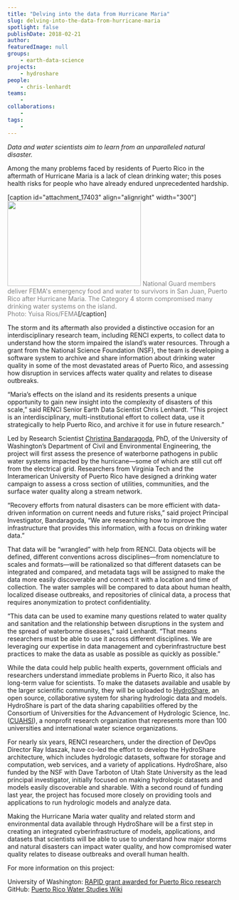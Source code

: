 ```yaml
---
title: "Delving into the data from Hurricane Maria"
slug: delving-into-the-data-from-hurricane-maria
spotlight: false
publishDate: 2018-02-21
author: 
featuredImage: null
groups:
    - earth-data-science
projects:
    - hydroshare
people:
    - chris-lenhardt
teams: 
    - 
collaborations:
    - 
tags:
    - 
---
```

<em>Data and water scientists aim to learn from an unparalleled natural disaster.</em>

Among the many problems faced by residents of Puerto Rico in the aftermath of Hurricane Maria is a lack of clean drinking water; this poses health risks for people who have already endured unprecedented hardship.

[caption id="attachment_17403" align="alignright" width="300"]<a href="http://renci.org/wp-content/uploads/2018/02/FEMA-31.jpg"><img class="wp-image-17403 size-medium" src="http://renci.org/wp-content/uploads/2018/02/FEMA-31-300x191.jpg" alt="" width="300" height="191" /></a> <span style="color: #808080;"><a style="color: #808080;">National Guard members deliver FEMA's emergency food and water to survivors in San Juan, Puerto Rico after Hurricane Maria. The Category 4 storm compromised many drinking water systems on the island.<br />Photo: Yuisa Rios/FEMA</a></span>[/caption]

The storm and its aftermath also provided a distinctive occasion for an interdisciplinary research team, including RENCI experts, to collect data to understand how the storm impaired the island’s water resources. Through a grant from the National Science Foundation (NSF), the team is developing a software system to archive and share information about drinking water quality in some of the most devastated areas of Puerto Rico, and assessing how disruption in services affects water quality and relates to disease outbreaks.

<!--more-->

“Maria’s effects on the island and its residents presents a unique opportunity to gain new insight into the complexity of disasters of this scale,” said RENCI Senior Earth Data Scientist Chris Lenhardt. “This project is an interdisciplinary, multi-institutional effort to collect data, use it strategically to help Puerto Rico, and archive it for use in future research.”

Led by Research Scientist <a href="http://escience.washington.edu/people/christina-bandaragoda/" target="_blank" rel="noopener">Christina Bandaragoda</a>, PhD, of the University of Washington’s Department of Civil and Environmental Engineering, the project will first assess the presence of waterborne pathogens in public water systems impacted by the hurricane—some of which are still cut off from the electrical grid. Researchers from Virginia Tech and the Interamerican University of Puerto Rico have designed a drinking water campaign to assess a cross section of utilities, communities, and the surface water quality along a stream network.

“Recovery efforts from natural disasters can be more efficient with data-driven information on current needs and future risks,” said project Principal Investigator, Bandaragoda, “We are researching how to improve the infrastructure that provides this information, with a focus on drinking water data.”

That data will be “wrangled” with help from RENCI. Data objects will be defined, different conventions across disciplines—from nomenclature to scales and formats—will be rationalized so that different datasets can be integrated and compared, and metadata tags will be assigned to make the data more easily discoverable and connect it with a location and time of collection. The water samples will be compared to data about human health, localized disease outbreaks, and repositories of clinical data, a process that requires anonymization to protect confidentiality.

“This data can be used to examine many questions related to water quality and sanitation and the relationship between disruptions in the system and the spread of waterborne diseases,” said Lenhardt. “That means researchers must be able to use it across different disciplines. We are leveraging our expertise in data management and cyberinfrastructure best practices to make the data as usable as possible as quickly as possible.”

While the data could help public health experts, government officials and researchers understand immediate problems in Puerto Rico, it also has long-term value for scientists. To make the datasets available and usable by the larger scientific community, they will be uploaded to <a href="https://www.hydroshare.org/" target="_blank" rel="noopener">HydroShare</a>, an open source, collaborative system for sharing hydrologic data and models. HydroShare is part of the data sharing capabilities offered by the Consortium of Universities for the Advancement of Hydrologic Science, Inc. (<a href="https://www.cuahsi.org/" target="_blank" rel="noopener">CUAHSI</a>), a nonprofit research organization that represents more than 100 universities and international water science organizations.

For nearly six years, RENCI researchers, under the direction of DevOps Director Ray Idaszak, have co-led the effort to develop the HydroShare architecture, which includes hydrologic datasets, software for storage and computation, web services, and a variety of applications. HydroShare, also funded by the NSF with Dave Tarboton of Utah State University as the lead principal investigator, initially focused on making hydrologic datasets and models easily discoverable and sharable. With a second round of funding last year, the project has focused more closely on providing tools and applications to run hydrologic models and analyze data.

Making the Hurricane Maria water quality and related storm and environmental data available through HydroShare will be a first step in creating an integrated cyberinfrastructure of models, applications, and datasets that scientists will be able to use to understand how major storms and natural disasters can impact water quality, and how compromised water quality relates to disease outbreaks and overall human health.

For more information on this project:

University of Washington: <a href="http://escience.washington.edu/rapid-grant-awarded-for-puerto-rico-research/" target="_blank" rel="noopener">RAPID grant awarded for Puerto Rico research</a>
GitHub: <a href="https://github.com/hydroshare/PuertoRicoWaterStudies/wiki" target="_blank" rel="noopener">Puerto Rico Water Studies Wiki</a>
